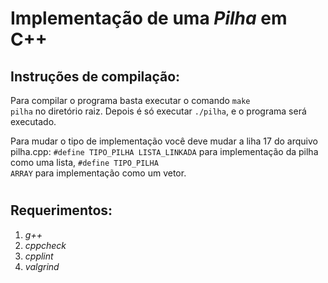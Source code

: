 # Implementação de uma *Pilha* em C++

## Instruções de compilação:

Para compilar o programa basta executar o comando <code>make pilha</code> no diretório raiz. Depois é só executar <code>./pilha</code>, e o programa será executado.

Para mudar o tipo de implementação você deve mudar a liha 17 do arquivo pilha.cpp:
<code>#define TIPO_PILHA LISTA_LINKADA</code> para implementação da pilha como uma lista,
<code>#define TIPO_PILHA ARRAY</code> para implementação como um vetor.

#

## Requerimentos:
1. *g++*
2. *cppcheck*
3. *cpplint*
4. *valgrind*